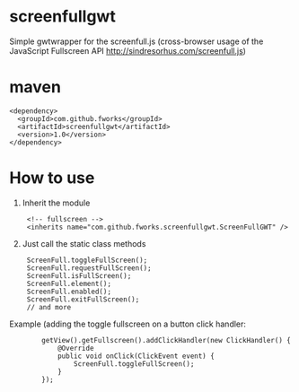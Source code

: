 screenfullgwt
=============

Simple gwtwrapper for the screenfull.js (cross-browser usage of the JavaScript Fullscreen API  http://sindresorhus.com/screenfull.js)


maven
=============

    <dependency>
      <groupId>com.github.fworks</groupId>
      <artifactId>screenfullgwt</artifactId>
      <version>1.0</version>
    </dependency>


How to use
==========


1) Inherit the module

        <!-- fullscreen -->
        <inherits name="com.github.fworks.screenfullgwt.ScreenFullGWT" />
        

2) Just call the static class methods

        ScreenFull.toggleFullScreen();
        ScreenFull.requestFullScreen();
		ScreenFull.isFullScreen();
		ScreenFull.element();
		ScreenFull.enabled();
		ScreenFull.exitFullScreen();
		// and more
				
        
Example (adding the toggle fullscreen on a button click handler:

            getView().getFullscreen().addClickHandler(new ClickHandler() {
                @Override
                public void onClick(ClickEvent event) {
                    ScreenFull.toggleFullScreen();
                }
            });
            
            
            
